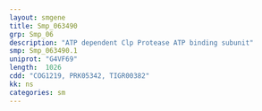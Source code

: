 ```yaml
---
layout: smgene
title: Smp_063490
grp: Smp_06
description: "ATP dependent Clp Protease ATP binding subunit"
smp: Smp_063490.1
uniprot: "G4VF69"
length:  1026
cdd: "COG1219, PRK05342, TIGR00382"
kk: ns
categories: sm
---
```

